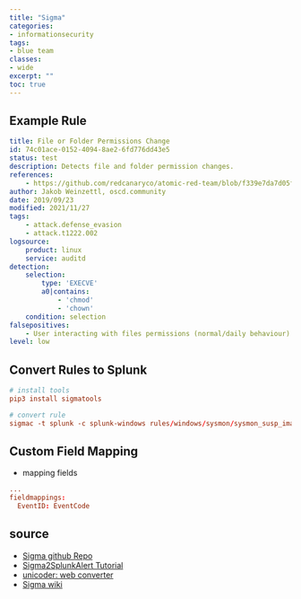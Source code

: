 ```yaml
---
title: "Sigma"
categories: 
- informationsecurity
tags:
- blue team
classes: 
- wide
excerpt: "" 
toc: true
--- 
```


## Example Rule

```yml
title: File or Folder Permissions Change
id: 74c01ace-0152-4094-8ae2-6fd776dd43e5
status: test
description: Detects file and folder permission changes.
references:
    - https://github.com/redcanaryco/atomic-red-team/blob/f339e7da7d05f6057fdfcdd3742bfcf365fee2a9/atomics/T1222.002/T1222.002.md
author: Jakob Weinzettl, oscd.community
date: 2019/09/23
modified: 2021/11/27
tags:
    - attack.defense_evasion
    - attack.t1222.002
logsource:
    product: linux
    service: auditd
detection:
    selection:
        type: 'EXECVE'
        a0|contains:
            - 'chmod'
            - 'chown'
    condition: selection
falsepositives:
    - User interacting with files permissions (normal/daily behaviour).
level: low
```

## Convert Rules to Splunk

```conf
# install tools
pip3 install sigmatools

# convert rule
sigmac -t splunk -c splunk-windows rules/windows/sysmon/sysmon_susp_image_load.yml
```

## Custom Field Mapping

* mapping fields

```conf
...
fieldmappings:
  EventID: EventCode
```

## source

* [Sigma github Repo][def]
* [Sigma2SplunkAlert Tutorial][def1]
* [unicoder: web converter][def2]
* [Sigma wiki][def3]

[def]: https://github.com/SigmaHQ/sigma
[def1]: https://www.patrick-bareiss.com/sigma2splunkalert-tutorial/
[def2]: https://uncoder.io/
[def3]: https://github.com/SigmaHQ/sigma/wiki
